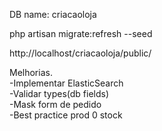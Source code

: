 DB name: criacaoloja

php artisan migrate:refresh --seed

http://localhost/criacaoloja/public/

  
  
Melhorias.  
-Implementar ElasticSearch  
-Validar types(db fields)  
-Mask form de pedido  
-Best practice prod 0 stock  
